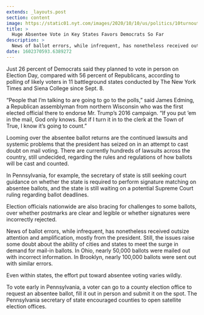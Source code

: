 ```yaml
--- 
extends: _layouts.post 
section: content 
image: https://static01.nyt.com/images/2020/10/10/us/politics/10turnout-voting1/10turnout-voting1-facebookJumbo.jpg 
title: > 
  Huge Absentee Vote in Key States Favors Democrats So Far 
description: > 
  News of ballot errors, while infrequent, has nonetheless received outsize attention and amplification, mostly from the president.Still, the issues raise some doubt about the ability of cities and states to meet the surge in demand for mail-in ballots.Even within states, the effort put toward absentee voting varies wildly.To vote early in Pennsylvania, a voter can go to a county election office to request an absentee ballot, fill it out in person and submit it on the spot.The Pennsylvania secretary of state encouraged counties to open satellite election offices. 
date: 1602370593.6389272 
--- 
```

Just 26 percent of Democrats said they planned to vote in person on Election Day, compared with 56 percent of Republicans, according to polling of likely voters in 11 battleground states conducted by The New York Times and Siena College since Sept. 8.

“People that I’m talking to are going to go to the polls,” said James Edming, a Republican assemblyman from northern Wisconsin who was the first elected official there to endorse Mr. Trump’s 2016 campaign. “If you put ’em in the mail, God only knows. But if I turn it in to the clerk at the Town of True, I know it’s going to count.”

Looming over the absentee ballot returns are the continued lawsuits and systemic problems that the president has seized on in an attempt to cast doubt on mail voting. There are currently hundreds of lawsuits across the country, still undecided, regarding the rules and regulations of how ballots will be cast and counted.

In Pennsylvania, for example, the secretary of state is still seeking court guidance on whether the state is required to perform signature matching on absentee ballots, and the state is still waiting on a potential Supreme Court ruling regarding ballot deadlines.

Election officials nationwide are also bracing for challenges to some ballots, over whether postmarks are clear and legible or whether signatures were incorrectly rejected.

News of ballot errors, while infrequent, has nonetheless received outsize attention and amplification, mostly from the president. Still, the issues raise some doubt about the ability of cities and states to meet the surge in demand for mail-in ballots. In Ohio, nearly 50,000 ballots were mailed out with incorrect information. In Brooklyn, nearly 100,000 ballots were sent out with similar errors.

Even within states, the effort put toward absentee voting varies wildly.

To vote early in Pennsylvania, a voter can go to a county election office to request an absentee ballot, fill it out in person and submit it on the spot. The Pennsylvania secretary of state encouraged counties to open satellite election offices.